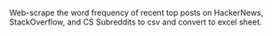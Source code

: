 Web-scrape the word frequency of recent top posts on HackerNews, StackOverflow, and CS Subreddits to csv and convert to excel sheet.
